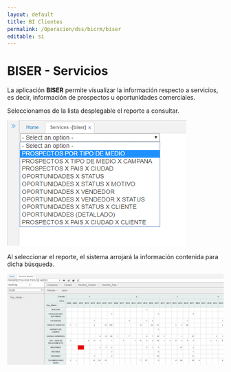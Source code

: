 ```yaml
---
layout: default
title: BI Clientes
permalink: /Operacion/dss/bicrm/biser
editable: si
---
```


# BISER - Servicios

La aplicación **BISER** permite visualizar la información respecto a servicios, es decir, información de prospectos u oportunidades comerciales.  

Seleccionamos de la lista desplegable el reporte a consultar.  

![](biser.png)

Al seleccionar el reporte, el sistema arrojará la información contenida para dicha búsqueda.  

![](biser1.png)

